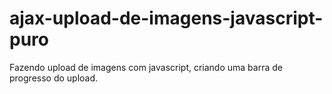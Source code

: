 # ajax-upload-de-imagens-javascript-puro
Fazendo upload de imagens com javascript, criando uma barra de progresso do upload.
